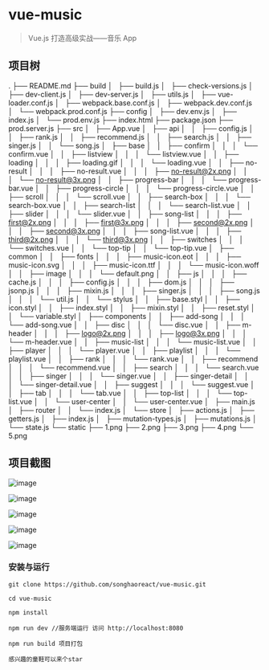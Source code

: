 # vue-music

> Vue.js 打造高级实战——音乐 App

## 项目树
.
├── README.md
├── build
│   ├── build.js
│   ├── check-versions.js
│   ├── dev-client.js
│   ├── dev-server.js
│   ├── utils.js
│   ├── vue-loader.conf.js
│   ├── webpack.base.conf.js
│   ├── webpack.dev.conf.js
│   └── webpack.prod.conf.js
├── config
│   ├── dev.env.js
│   ├── index.js
│   └── prod.env.js
├── index.html
├── package.json
├── prod.server.js
├── src
│   ├── App.vue
│   ├── api
│   │   ├── config.js
│   │   ├── rank.js
│   │   ├── recommend.js
│   │   ├── search.js
│   │   ├── singer.js
│   │   └── song.js
│   ├── base
│   │   ├── confirm
│   │   │   └── confirm.vue
│   │   ├── listview
│   │   │   └── listview.vue
│   │   ├── loading
│   │   │   ├── loading.gif
│   │   │   └── loading.vue
│   │   ├── no-result
│   │   │   ├── no-result.vue
│   │   │   ├── no-result@2x.png
│   │   │   └── no-result@3x.png
│   │   ├── progress-bar
│   │   │   └── progress-bar.vue
│   │   ├── progress-circle
│   │   │   └── progress-circle.vue
│   │   ├── scroll
│   │   │   └── scroll.vue
│   │   ├── search-box
│   │   │   └── search-box.vue
│   │   ├── search-list
│   │   │   └── search-list.vue
│   │   ├── slider
│   │   │   └── slider.vue
│   │   ├── song-list
│   │   │   ├── first@2x.png
│   │   │   ├── first@3x.png
│   │   │   ├── second@2x.png
│   │   │   ├── second@3x.png
│   │   │   ├── song-list.vue
│   │   │   ├── third@2x.png
│   │   │   └── third@3x.png
│   │   ├── switches
│   │   │   └── switches.vue
│   │   └── top-tip
│   │       └── top-tip.vue
│   ├── common
│   │   ├── fonts
│   │   │   ├── music-icon.eot
│   │   │   ├── music-icon.svg
│   │   │   ├── music-icon.ttf
│   │   │   └── music-icon.woff
│   │   ├── image
│   │   │   └── default.png
│   │   ├── js
│   │   │   ├── cache.js
│   │   │   ├── config.js
│   │   │   ├── dom.js
│   │   │   ├── jsonp.js
│   │   │   ├── mixin.js
│   │   │   ├── singer.js
│   │   │   ├── song.js
│   │   │   └── util.js
│   │   └── stylus
│   │       ├── base.styl
│   │       ├── icon.styl
│   │       ├── index.styl
│   │       ├── mixin.styl
│   │       ├── reset.styl
│   │       └── variable.styl
│   ├── components
│   │   ├── add-song
│   │   │   └── add-song.vue
│   │   ├── disc
│   │   │   └── disc.vue
│   │   ├── m-header
│   │   │   ├── logo@2x.png
│   │   │   ├── logo@3x.png
│   │   │   └── m-header.vue
│   │   ├── music-list
│   │   │   └── music-list.vue
│   │   ├── player
│   │   │   └── player.vue
│   │   ├── playlist
│   │   │   └── playlist.vue
│   │   ├── rank
│   │   │   └── rank.vue
│   │   ├── recommend
│   │   │   └── recommend.vue
│   │   ├── search
│   │   │   └── search.vue
│   │   ├── singer
│   │   │   └── singer.vue
│   │   ├── singer-detail
│   │   │   └── singer-detail.vue
│   │   ├── suggest
│   │   │   └── suggest.vue
│   │   ├── tab
│   │   │   └── tab.vue
│   │   ├── top-list
│   │   │   └── top-list.vue
│   │   └── user-center
│   │       └── user-center.vue
│   ├── main.js
│   ├── router
│   │   └── index.js
│   └── store
│       ├── actions.js
│       ├── getters.js
│       ├── index.js
│       ├── mutation-types.js
│       ├── mutations.js
│       └── state.js
└── static
    ├── 1.png
    ├── 2.png
    ├── 3.png
    ├── 4.png
    └── 5.png

## 项目截图

![image](https://github.com/songhaoreact/vue-music/blob/master/static/1.png)

![image](https://github.com/songhaoreact/vue-music/blob/master/static/2.png)

![image](https://github.com/songhaoreact/vue-music/blob/master/static/3.png)

![image](https://github.com/songhaoreact/vue-music/blob/master/static/4.png)

![image](https://github.com/songhaoreact/vue-music/blob/master/static/5.png)


### 安装与运行

```
git clone https://github.com/songhaoreact/vue-music.git

cd vue-music

npm install

npm run dev //服务端运行 访问 http://localhost:8080

npm run build 项目打包 

感兴趣的童鞋可以来个star

